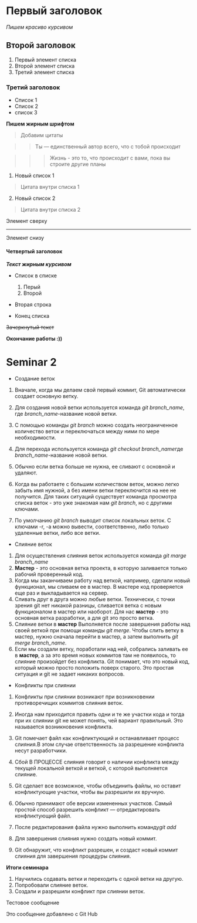 # Первый заголовок

*Пишем красиво курсивом*

## Второй заголовок

1. Первый элемент списка
2. Второй элемент списка
3. Третий элемент списка

### Третий заголовок

* Список 1
* Список 2
* список 3

**Пишем жирным шрифтом**
>Добавим цитаты

>>Ты — единственный автор всего, что с тобой происходит

>>>Жизнь - это то, что происходит с вами, пока вы строите другие планы

1. Новый список 1

  > Цитата внутри списка 1

2. Новый список 2  

  > Цитата внутри списка 2

  Элемент сверху

  ---

  Элемент снизу

#### Четвертый заголовок

***Текст жирным курсивом***

* Список в списке
  1. Перый
  2. Второй

* Вторая строка
* Конец списка

~~Зачеркнутый текст~~

**Окончание работы :))**

# Seminar 2

* Создание веток

1. Вначале, когда мы делаем свой первый коммит, Git автоматически создает основную ветку.
2. Для создания новой ветки используется команда *git branch_name*, где *branch_name*-название новой ветки.
3. С помощью команды *git branch* можно  создать неограниченное количество веток и переключаться между ними по мере необходимости.

4. Для перехода используется команда *git checkout branch_name*где *branch_name*-название новой ветки.

5. Обычно если ветка больше не нужна, ее сливают с основной и удаляют.
6. Когда вы работаете с большим количеством веток, можно легко забыть имя нужной, а без имени ветки переключится на нее не получится. Для таких ситуаций существует команда просмотра списка веток - это уже знакомая нам *git branch*, но с другими ключами.
7. По умолчанию *git branch* выводит список локальных веток. С ключами -r, -a можно вывести, соответственно, либо только удаленные ветки, либо все ветки.

* Слияние веток

1. Для осуществления слияния веток используется команда *git marge branch_name*
2. **Мастер** - это основная ветка проекта, в которую заливается только рабочий проверенный код.
3. Когда мы заканчиваем работу над веткой, например, сделали новый функционал, мы сливаем ее в мастер. В мастере код проверяется еще раз и выкладывается на сервер.
4. Сливать друг в друга можно любые ветки. Технически, с точки зрения git нет никакой разницы, сливается ветка с новым функционалом в мастер или наоборот. Для нас **мастер** - это основная ветка разработки, а для git это просто ветка.
5. Слияние ветки в **мастер**
Выполняется после завершения работы над своей веткой при помощи команды *git merge*. Чтобы слить ветку в мастер, нужно сначала перейти в мастер, а затем выполнить *git merge branch_name*.
6. Если мы создали ветку, поработали над ней, собрались заливать ее в **мастер**, а за это время новых коммитов там не появилось, то слияние произойдет без конфликта. Git понимает, что это новый код, который можно просто положить поверх старого. Это простая ситуация и git не задает никаких вопросов.


* Конфликты при слиянии

1. Конфликты при слиянии возникают при возникновении противоречищих коммитов слияния веток.

2. Иногда нам приходится править одни и те же участки кода и тогда при их слиянии git не может понять, чей вариант правильный. Это называется возникновения конфликта.
3. Git помечает файл как конфликтующий и останавливает процесс слияния.В этом случае ответственность за разрешение конфликта несут разработчики.
4. Сбой В ПРОЦЕССЕ слияния говорит о наличии конфликта между текущей локальной веткой и веткой, с которой выполняется слияние. 
5. Git сделает все возможное, чтобы объединить файлы, но оставит конфликтующие участки, чтобы вы разрешили их вручную.
6. Обычно принимают обе версии измененных участков. Самый простой способ разрешить конфликт — отредактировать конфликтующий файл.
7. После редактирования файла нужно выполнить команду*git add*
8.  Для завершения слияния нужно создать  новый коммит.
9. Git обнаружит, что конфликт разрешен, и создаст новый коммит слияния для завершения процедуры слияния.


**Итоги семинара**

1. Научились содавать ветки и переходить с одной ветки на другую.
2. Попробовали слияние веток.
3. Создали и разрешили конфликт при слиянии веток.


Тестовое сообщение 

Это сообщение добавлено с Git Hub













